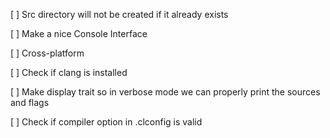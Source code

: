 [ ] Src directory will not be created if it already exists

[ ] Make a nice Console Interface

[ ] Cross-platform

[ ] Check if clang is installed

[ ] Make display trait so in verbose mode we can properly print the sources and flags

[ ] Check if compiler option in .clconfig is valid